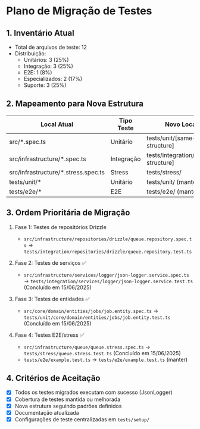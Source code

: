 # Plano de Migração de Testes

## 1. Inventário Atual
- Total de arquivos de teste: 12
- Distribuição:
  - Unitários: 3 (25%)
  - Integração: 3 (25%) 
  - E2E: 1 (8%)
  - Especializados: 2 (17%)
  - Suporte: 3 (25%)

## 2. Mapeamento para Nova Estrutura
| Local Atual                         | Tipo Teste | Novo Local                         |
| ----------------------------------- | ---------- | ---------------------------------- |
| src/*.spec.ts                       | Unitário   | tests/unit/[same-structure]        |
| src/infrastructure/*.spec.ts        | Integração | tests/integration/[same-structure] |
| src/infrastructure/*.stress.spec.ts | Stress     | tests/stress/                      |
| tests/unit/*                        | Unitário   | tests/unit/ (manter)               |
| tests/e2e/*                         | E2E        | tests/e2e/ (manter)                |

## 3. Ordem Prioritária de Migração
1. Fase 1: Testes de repositórios Drizzle
   - `src/infrastructure/repositories/drizzle/queue.repository.spec.ts` → `tests/integration/repositories/drizzle/queue.repository.test.ts`
   
2. Fase 2: Testes de serviços ✅
   - `src/infrastructure/services/logger/json-logger.service.spec.ts` → `tests/integration/services/logger/json-logger.service.test.ts` (Concluído em 15/06/2025)

3. Fase 3: Testes de entidades ✅
   - `src/core/domain/entities/jobs/job.entity.spec.ts` → `tests/unit/core/domain/entities/jobs/job.entity.test.ts` (Concluído em 15/06/2025)

4. Fase 4: Testes E2E/stress ✅
   - `src/infrastructure/queue/queue.stress.spec.ts` → `tests/stress/queue.stress.test.ts` (Concluído em 15/06/2025)
   - `tests/e2e/example.test.ts` → `tests/e2e/example.test.ts` (manter)

## 4. Critérios de Aceitação
- [x] Todos os testes migrados executam com sucesso (JsonLogger)
- [x] Cobertura de testes mantida ou melhorada
- [x] Nova estrutura seguindo padrões definidos
- [x] Documentação atualizada
- [x] Configurações de teste centralizadas em `tests/setup/`
